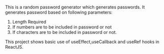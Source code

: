 This is a random password generator which generates passwords. It generates password based on following parameters:
1. Length Required
2. If numbers are to be included in password or not
3. If characters are to be included in password or not.

This project shows basic use of useEffect,useCallback and useRef hooks in ReactJS.